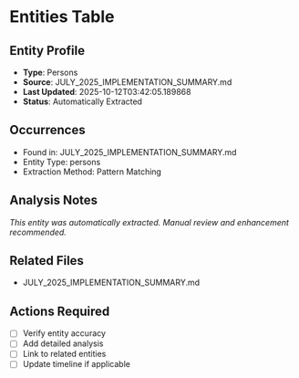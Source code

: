 # Entities Table

## Entity Profile
- **Type**: Persons
- **Source**: JULY_2025_IMPLEMENTATION_SUMMARY.md
- **Last Updated**: 2025-10-12T03:42:05.189868
- **Status**: Automatically Extracted

## Occurrences
- Found in: JULY_2025_IMPLEMENTATION_SUMMARY.md
- Entity Type: persons
- Extraction Method: Pattern Matching

## Analysis Notes
*This entity was automatically extracted. Manual review and enhancement recommended.*

## Related Files
- JULY_2025_IMPLEMENTATION_SUMMARY.md

## Actions Required
- [ ] Verify entity accuracy
- [ ] Add detailed analysis
- [ ] Link to related entities
- [ ] Update timeline if applicable
